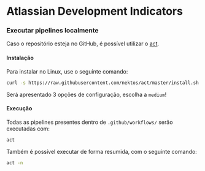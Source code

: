 # Atlassian Development Indicators #

### Executar pipelines localmente ###

Caso o repositório esteja no GitHub, é possível utilizar o [act](https://github.com/nektos/act).

#### Instalação ####

Para instalar no Linux, use o seguinte comando:

```bash
curl -s https://raw.githubusercontent.com/nektos/act/master/install.sh | sudo bash

```

Será apresentado 3 opções de configuração, escolha a `medium`!

#### Execução ####

Todas as pipelines presentes dentro de `.github/workflows/` serão executadas com:

```bash
act
```

Também é possível executar de forma resumida, com o seguinte comando:
```bash
act -n
```
